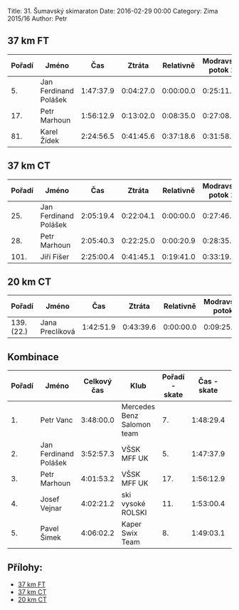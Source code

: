 Title: 31. Šumavský skimaraton
Date: 2016-02-29 00:00
Category: Zima 2015/16
Author: Petr

37 km FT
--------

| Pořadí | Jméno                 | Čas       | Ztráta    | Relativně | Modravsky potok 2 | Holubí skála 1 |
|--------|-----------------------|-----------|-----------|-----------|-------------------|----------------|
| 5.     | Jan Ferdinand Polášek | 1:47:37.9 | 0:04:27.0 | 0:00:00.0 | 0:25:11.1         | 1:10:06.8      |
| 17.    | Petr Marhoun          | 1:56:12.9 | 0:13:02.0 | 0:08:35.0 | 0:27:08.3         | 1:15:48.1      |
| 81.    | Karel Žídek           | 2:24:56.5 | 0:41:45.6 | 0:37:18.6 | 0:31:58.4         | 1:31:23.1      |

37 km CT
--------

| Pořadí | Jméno                 | Čas       | Ztráta    | Relativně | Modravsky potok 2 | Holubí skála 1 |
|--------|-----------------------|-----------|-----------|-----------|-------------------|----------------|
| 25.    | Jan Ferdinand Polášek | 2:05:19.4 | 0:22:04.1 | 0:00:00.0 | 0:27:46.3         | 1:21:01.6      |
| 28.    | Petr Marhoun          | 2:05:40.3 | 0:22:25.0 | 0:00:20.9 | 0:28:35.3         | 1:21:45.9      |
| 101.   | Jiří Fišer            | 2:25:00.4 | 0:41:45.1 | 0:19:41.0 | 0:33:19.3         | 1:33:39.2      |

20 km CT
--------

| Pořadí     | Jméno           | Čas       | Ztráta    | Relativně | Modravský potok | Holubí skála |
|------------|-----------------|-----------|-----------|-----------|-----------------|--------------|
| 139. (22.) | Jana Preclíková | 1:42:51.9 | 0:43:39.6 | 0:00:00.0 | 0:09:25.8       | 1:24:03.5    |

Kombinace
---------

| Pořadí | Jméno                 | Celkový čas | Klub                       | Pořadí - skate | Čas - skate | Ztráta - skate | Pořadí - klasika | Čas - klasika | Ztráta - klasika |
|--------|-----------------------|-------------|----------------------------|----------------|-------------|----------------|------------------|---------------|------------------|
| 1.     | Petr Vanc             | 3:48:00.0   | Mercedes Benz Salomon team | 7.             | 1:48:29.4   | 0:05:18.5      | 13.              | 1:59:30.6     | 0:16:15.3        |
| 2.     | Jan Ferdinand Polášek | 3:52:57.3   | VŠSK MFF UK                | 5.             | 1:47:37.9   | 0:04:27.0      | 25.              | 2:05:19.4     | 0:22:04.1        |
| 3.     | Petr Marhoun          | 4:01:53.2   | VŠSK MFF UK                | 17.            | 1:56:12.9   | 0:13:02.0      | 28.              | 2:05:40.3     | 0:22:25.0        |
| 4.     | Josef Vejnar          | 4:02:21.2   | ski vysoké ROLSKI          | 11.            | 1:53:00.4   | 0:09:49.5      | 41.              | 2:09:20.8     | 0:26:05.5        |
| 5.     | Pavel Šimek           | 4:06:02.2   | Kaper Swix Team            | 8.             | 1:49:03.1   | 0:05:52.2      | 65.              | 2:16:59.1     | 0:33:43.8        |

Přílohy:
--------

- [37 km FT]({static}/static/zima-2015-16/vysl-20160228-SM-37FT-abs-m.pdf)
- [37 km CT]({static}/static/zima-2015-16/vysl-20160228-SM-37CT-abs-m.pdf)
- [20 km CT]({static}/static/zima-2015-16/vysl-20160228-SM-20CT-abs-z.pdf)

